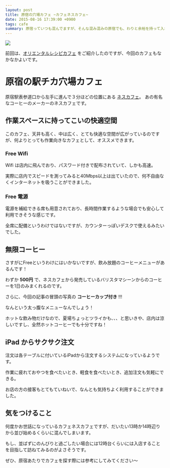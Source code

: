 ```yaml
---
layout: post
title: 原宿の穴場カフェ ~カフェネスカフェ~
date: 2015-08-16 17:39:00 +0900
tags: cafe
summary: 原宿っていつも混んでますが、そんな混み混みの原宿でも、わりと余裕を持って入れるカフェをご紹介します。今回は「カフェネスカフェ」です。そう、あのネスカフェのカフェ。 Wifi や電源、無限コーヒーも場合によっては楽しめる。最高なカフェなのです。
---
```


![](
https://skim.milk200.cc/20150816_nescafe/2015-08-16+17.10.41.jpg)

前回は、[オリエンタルレシピカフェ](http://blog.tanukiti1987.com/blog/2015/01/26/oriental-recipe-cafe/) をご紹介したのですが、今回のカフェもなかなかよいです。

# 原宿の駅チカ穴場カフェ

原宿駅表参道口から左手に進んで３分ほどの位置にある [ネスカフェ](http://nestle.jp/entertain/cafe/shop/index.php)。
あの有名なコーヒーのメーカーのネスカフェです。

## 作業スペースに持ってこいの快適空間

このカフェ、天井も高く、中は広く、とても快適な空間が広がっているのですが、何よりとっても作業向きなカフェとして、オススメできます。

### Free Wifi

Wifi は店内に飛んでおり、パスワード付きで配布されていて、しかも高速。

実際に店内でスピードを測ってみると40Mbps以上は出ていたので、何不自由なくインターネットを吸うことができました。

### Free 電源

電源を補給できる席も用意されており、長時間作業するような場合でも安心して利用できそうな感じです。

全席に配備というわけではないですが、カウンターっぽいデスクで使えるみたいでした。

## 無限コーヒー

さすがにFreeというわけにはいかないですが、飲み放題のコーヒーメニューがあるんです！

わずか __500円__ で、ネスカフェから発売しているバリスタマシーンからのコーヒーを1日のみまくれるのです。

さらに、今回の記事の冒頭の写真の __コーヒーカップ付き__ !!!

なんという太っ腹なメニューなんでしょう！

ホットな飲み物だけなので、夏場ちょっとツライかも、、、と思いきや、店内は涼しいですし、全然ホットコーヒーでも十分ですね！

## iPad からサクサク注文

注文は各テーブルに付いているiPadから注文するシステムになっているようです。

作業に疲れておやつを食べたいとき、軽食を食べたいとき、追加注文も気軽にできる。

お店の方の接客もとてもていねいで、なんとも気持ちよく利用することができました。

## 気をつけること

何度かお世話になっているカフェネスカフェですが、だいたい13時か14時辺りから並び始めるくらいに混んでしまいます。

もし、並ばずにのんびりと過ごしたい場合には12時台くらいには入店することを目指して訪ねてみるのがよさそうです。

ぜひ、原宿あたりでカフェを探す際には参考にしてみてください〜
